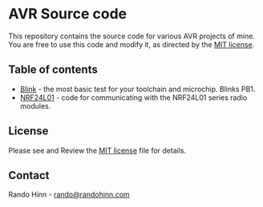 # AVR Source code

This repository contains the source code for various AVR projects of mine. You are free to use
this code and modify it, as directed by the [MIT license](LICENSE.md).

## Table of contents

* [Blink](Blink) - the most basic test for your toolchain and microchip. Blinks PB1.
* [NRF24L01](NRF24L01) - code for communicating with the NRF24L01 series radio modules.

## License

Please see and Review the [MIT license](LICENSE.md) file for details.

## Contact

Rando Hinn - rando@randohinn.com